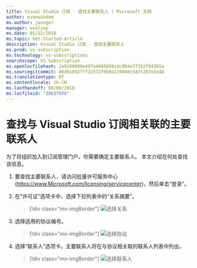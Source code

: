 ```yaml
---
title: Visual Studio 订阅 - 查找主要联系人 | Microsoft 文档
author: evanwindom
ms.author: jaunger
manager: evelynp
ms.date: 01/22/2018
ms.topic: Get-Started-Article
description: Visual Studio 订阅 - 查找主要联系人
ms.prod: vs-subscription
ms.technology: vs-subscriptions
searchscope: VS Subscription
ms.openlocfilehash: 2a9108009e497a4685659cdc904e77352f94365a
ms.sourcegitcommit: 06db1892fff22572f0b0a11994dc547c2b7e2a48
ms.translationtype: HT
ms.contentlocale: zh-CN
ms.lasthandoff: 08/08/2018
ms.locfileid: "39637976"
---
```

# <a name="locating-the-primary-contact-associated-with-visual-studio-subscriptions"></a>查找与 Visual Studio 订阅相关联的主要联系人

为了将组织加入到订阅管理门户，你需要确定主要联系人。  本文介绍在何处查找该信息。

1. 要查找主要联系人，请访问批量许可服务中心 (https://www.Microsoft.com/licensing/servicecenter)，然后单击“登录”。

2. 在“许可证”选项卡中，选择下拉列表中的“关系摘要”。
    > [!div class="mx-imgBorder"]
    > ![选择关系](_img/locate-primary-contact/vlsc-relationship.png)
   
3. 选择适用的协议编号。 
    > [!div class="mx-imgBorder"]
    > ![选择协议](_img/locate-primary-contact/vlsc-agreement.png)

4. 选择“联系人”选项卡。主要联系人将在与协议相关联的联系人列表中列出。 
    > [!div class="mx-imgBorder"]
    > ![选择联系人](_img/locate-primary-contact/vlsc-contacts.png)


